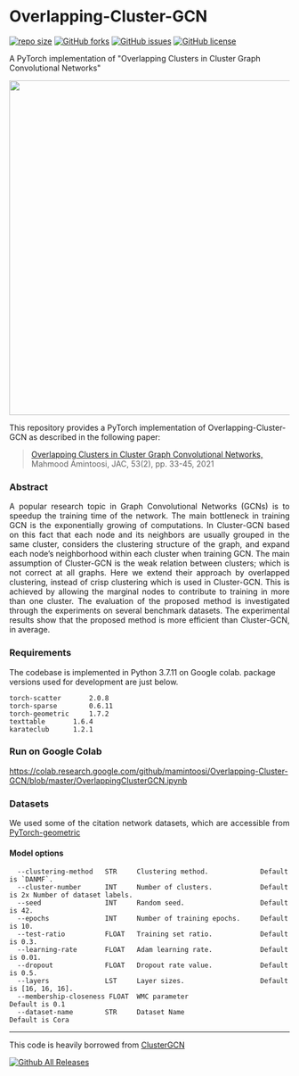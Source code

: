 Overlapping-Cluster-GCN
==========
 [![repo size](https://img.shields.io/github/repo-size/mamintoosi/Overlapping-Cluster-GCN.svg)](https://github.com/mamintoosi/Overlapping-Cluster-GCN/archive/master.zip)
 [![GitHub forks](https://img.shields.io/github/forks/mamintoosi/Overlapping-Cluster-GCN)](https://github.com/mamintoosi/Overlapping-Cluster-GCN/network)
[![GitHub issues](https://img.shields.io/github/issues/mamintoosi/Overlapping-Cluster-GCN)](https://github.com/mamintoosi/Overlapping-Cluster-GCN/issues)
[![GitHub license](https://img.shields.io/github/license/mamintoosi/Overlapping-Cluster-GCN)](https://github.com/mamintoosi/Overlapping-Cluster-GCN/blob/main/LICENSE)
 
 
A PyTorch implementation of "Overlapping Clusters in Cluster Graph Convolutional Networks"
<p align="center">
  <img width="600" src="images/OverlappedClusters.png">
</p>

This repository provides a PyTorch implementation of Overlapping-Cluster-GCN as described in the following paper:

> <a href="https://jac.ut.ac.ir/article_85483.html"> Overlapping Clusters in Cluster Graph Convolutional Networks, </a>
> Mahmood Amintoosi,
> JAC, 53(2), pp. 33-45, 2021


### Abstract

<p align="justify">
A popular research topic in Graph Convolutional Networks (GCNs) is to speedup
the training time of the network. The main bottleneck in training GCN is the
exponentially growing of computations.  In Cluster-GCN based on this fact that each
node and its neighbors are usually grouped in the same cluster, considers the
clustering structure of the graph, and expand each node’s neighborhood within
each cluster when training GCN. The main assumption of Cluster-GCN is the
weak relation between clusters; which is not correct at all graphs. Here we extend their approach by overlapped clustering, instead of crisp clustering which
is used in Cluster-GCN. This is achieved by allowing the marginal nodes to
contribute to training in more than one cluster. The evaluation of the proposed
method is investigated through the experiments on several benchmark datasets.
The experimental results show that the proposed method is more efficient than
Cluster-GCN, in average.
</p>


### Requirements
The codebase is implemented in Python 3.7.11 on Google colab. package versions used for development are just below.
```
torch-scatter 		2.0.8
torch-sparse		0.6.11
torch-geometric		1.7.2
texttable		1.6.4
karateclub		1.2.1
```

### Run on Google Colab
https://colab.research.google.com/github/mamintoosi/Overlapping-Cluster-GCN/blob/master/OverlappingClusterGCN.ipynb

### Datasets
<p align="justify">
We used some of the citation network datasets, which are accessible from <a href=https://pytorch-geometric.readthedocs.io/en/latest/modules/datasets.html>
PyTorch-geometric </a>
</p>

#### Model options
```
  --clustering-method   STR     Clustering method.             Default is `DANMF`.
  --cluster-number      INT     Number of clusters.            Default is 2x Number of dataset labels. 
  --seed                INT     Random seed.                   Default is 42.
  --epochs              INT     Number of training epochs.     Default is 10.
  --test-ratio          FLOAT   Training set ratio.            Default is 0.3.
  --learning-rate       FLOAT   Adam learning rate.            Default is 0.01.
  --dropout             FLOAT   Dropout rate value.            Default is 0.5.
  --layers              LST     Layer sizes.                   Default is [16, 16, 16]. 
  --membership-closeness FLOAT  WMC parameter					Default is 0.1
  --dataset-name		STR		Dataset Name					Default is Cora
```
-------------------------------------------------------

This code is heavily borrowed from <a href="https://github.com/benedekrozemberczki/ClusterGCN">ClusterGCN</a>


[![Github All Releases](https://img.shields.io/github/downloads/mamintoosi/Overlapping-Cluster-GCN/total.svg)]()
